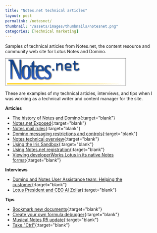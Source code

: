 ```yaml
---
title: "Notes.net technical articles"
layout: post
permalink: /notesnet/
thumbnail: "/assets/images/thumbnails/notesnet.png"
categories: [Technical marketing]
---
```

Samples of technical articles from Notes.net, the content resource and community web site for Lotus Notes and Domino.

![Notes.net](/assets/images/notesnet.gif)

These are examples of my technical articles, interviews, and tips when I was working as a technical writer and content manager for the site.

**Articles**
- [The history of Notes and Domino](/assets/pdf/notesnet/history-notes-domino.pdf){:target="blank"}
- [Notes.net Exposed](/assets/pdf/notesnet/award2.pdf){:target="blank"}
- [Notes mail rules](/assets/pdf/notesnet/mailrule.pdf){:target="blank"}
- [Domino messaging restrictions and controls](/assets/pdf/notesnet/msg-restrictions.pdf){:target="blank"}
- [Notes technical overview](/assets/pdf/notesnet/ls-notes-technical-overview.pdf){:target="blank"}
- [Using the Iris Sandbox](/assets/pdf/notesnet/using-iris-sandbox.pdf){:target="blank"}
- [Using Notes.net registration](/assets/pdf/notesnet/using-notesnet-registration.pdf){:target="blank"}
- [Viewing developerWorks Lotus in its native Notes format](/assets/pdf/notesnet/ls-native_notes.pdf){:target="blank"}

**Interviews**
- [Domino and Notes User Assistance team: Helping the customer](/assets/pdf/notesnet/domino-notes-user-assistance.pdf){:target="blank"}
- [Lotus President and CEO Al Zollar](/assets/pdf/notesnet/zollar.pdf){:target="blank"}

**Tips**
- [Bookmark new documents](/assets/pdf/notesnet/bookmark-new-documents.pdf){:target="blank"}
- [Create your own formula debugger](/assets/pdf/notesnet/create-your-own-formula-debugger.pdf){:target="blank"}
- [Musical Notes R5 update](/assets/pdf/notesnet/musical-notes-r5-update.pdf){:target="blank"}
- [Take "Ctrl"](/assets/pdf/notesnet/take-ctrl.pdf){:target="blank"}
